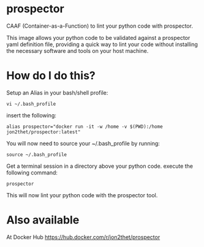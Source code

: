# prospector
CAAF (Container-as-a-Function) to lint your python code with prospector.

This image allows your python code to be validated against a prospector yaml definition file, providing a quick way to lint your code without installing the necessary software and tools on your host machine.

# How do I do this?

Setup an Alias in your bash/shell profile:

```vi ~/.bash_profile```

insert the following:

```alias prospector="docker run -it -w /home -v $(PWD):/home jon2thet/prospector:latest"```

You will now need to source your ~/.bash_profile by running:

```source ~/.bash_profile```

Get a terminal session in a directory above your python code. execute the following command:

```prospector```

This will now lint your python code with the prospector tool.

# Also available

At Docker Hub https://hub.docker.com/r/jon2thet/prospector
